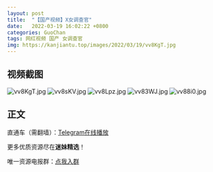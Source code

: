 ```yaml
---
layout: post
title:  "【国产视频】X女调查官"
date:   2022-03-19 16:02:22 +0800
categories: GuoChan
tags: 网红视频 国产 女调查官
img: https://kanjiantu.top/images/2022/03/19/vv8KgT.jpg
---
```



## 视频截图

![vv8KgT.jpg](https://kanjiantu.top/images/2022/03/19/vv8KgT.jpg)
![vv8sKV.jpg](https://kanjiantu.top/images/2022/03/19/vv8sKV.jpg)
![vv8Lpz.jpg](https://kanjiantu.top/images/2022/03/19/vv8Lpz.jpg)
![vv83WJ.jpg](https://kanjiantu.top/images/2022/03/19/vv83WJ.jpg)
![vv88i0.jpg](https://kanjiantu.top/images/2022/03/19/vv88i0.jpg)

## 正文

直通车（需翻墙）：[Telegram在线播放](https://t.me/mimeijingxuan/188)

更多优质资源尽在**迷妹精选**！

唯一资源电报群：[点我入群](https://t.me/mimeijingxuan)


